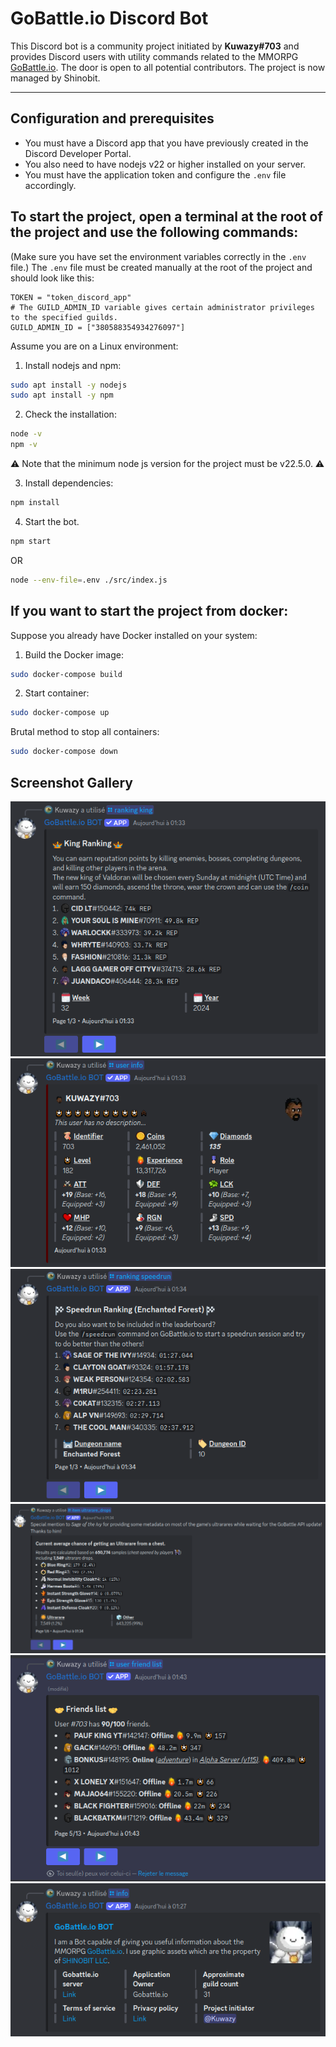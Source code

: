 # GoBattle.io Discord Bot

This Discord bot is a community project initiated by __Kuwazy#703__ and provides Discord users with utility commands related to the MMORPG [GoBattle.io](https://gobattle.io/).
The door is open to all potential contributors. The project is now managed by Shinobit.

-----------------

## Configuration and prerequisites
- You must have a Discord app that you have previously created in the Discord Developer Portal.
- You also need to have nodejs v22 or higher installed on your server.
- You must have the application token and configure the `.env` file accordingly.

## To start the project, open a terminal at the root of the project and use the following commands:
(Make sure you have set the environment variables correctly in the `.env` file.)
The `.env` file must be created manually at the root of the project and should look like this:

```env
TOKEN = "token_discord_app"
# The GUILD_ADMIN_ID variable gives certain administrator privileges to the specified guilds.
GUILD_ADMIN_ID = ["380588354934276097"]
```

Assume you are on a Linux environment:

1. Install nodejs and npm:
```bash
sudo apt install -y nodejs
sudo apt install -y npm
```

2. Check the installation:
```bash
node -v
npm -v
```
  ⚠️ Note that the minimum node js version for the project must be v22.5.0. ⚠️

3. Install dependencies:
```bash
npm install
```

4. Start the bot.
```bash
npm start
```
OR
```bash
node --env-file=.env ./src/index.js
```

## If you want to start the project from docker:

Suppose you already have Docker installed on your system:
 
1. Build the Docker image:
```bash
sudo docker-compose build
```

2. Start container:
```bash
sudo docker-compose up
```

Brutal method to stop all containers:
```bash
sudo docker-compose down
```

## Screenshot Gallery
<p align="center">
	<img src="./screenshot_gallery/ranking_king.png">
	<img src="./screenshot_gallery/user_info.png">
	<img src="./screenshot_gallery/speedrun.png">
	<img src="./screenshot_gallery/item_ultrarare_drop.png">
	<img src="./screenshot_gallery/user_friend_list.png">
	<img src="./screenshot_gallery/info.png">
</p>
